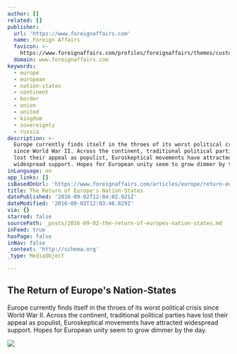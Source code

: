 ```yaml
---
author: []
related: []
publisher:
  url: 'https://www.foreignaffairs.com'
  name: Foreign Affairs
  favicon: >-
    https://www.foreignaffairs.com/profiles/foreignaffairs/themes/custom/fa/favicon.ico
  domain: www.foreignaffairs.com
keywords:
  - europe
  - european
  - nation-states
  - continent
  - border
  - union
  - united
  - kingdom
  - sovereignty
  - russia
description: >-
  Europe currently finds itself in the throes of its worst political crisis
  since World War II. Across the continent, traditional political parties have
  lost their appeal as populist, Euroskeptical movements have attracted
  widespread support. Hopes for European unity seem to grow dimmer by the day.
inLanguage: en
app_links: []
isBasedOnUrl: 'https://www.foreignaffairs.com/articles/europe/return-europe-s-nation-states'
title: The Return of Europe's Nation-States
datePublished: '2016-09-02T12:04:02.021Z'
dateModified: '2016-09-02T12:03:46.829Z'
via: {}
starred: false
sourcePath: _posts/2016-09-02-the-return-of-europes-nation-states.md
inFeed: true
hasPage: false
inNav: false
_context: 'http://schema.org'
_type: MediaObject

---
```

<article style=""><h1>The Return of Europe's Nation-States</h1><p>Europe currently finds itself in the throes of its worst political crisis since World War II. Across the continent, traditional political parties have lost their appeal as populist, Euroskeptical movements have attracted widespread support. Hopes for European unity seem to grow dimmer by the day.</p><img src="https://files.foreignaffairs.com/styles/large-crop-landscape/s3/images/articles/2016/08/10/rtx2isa4.jpg?itok=nZX5PJCu" /></article>